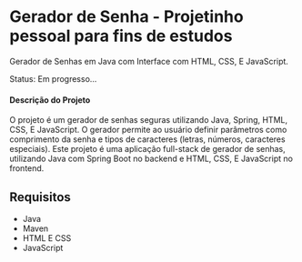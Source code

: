 # Gerador de Senha - Projetinho pessoal para fins de estudos

Gerador de Senhas em Java com Interface com HTML, CSS, E JavaScript.

Status: Em progresso...
#### Descrição do Projeto

O projeto é um gerador de senhas seguras utilizando Java, Spring, HTML, CSS, E JavaScript. O gerador permite ao usuário definir parâmetros como comprimento da senha e tipos de caracteres (letras, números, caracteres especiais).
Este projeto é uma aplicação full-stack de gerador de senhas, utilizando Java com Spring Boot no backend e HTML, CSS, E JavaScript no frontend.

## Requisitos

- Java 
- Maven
- HTML E CSS
- JavaScript 


